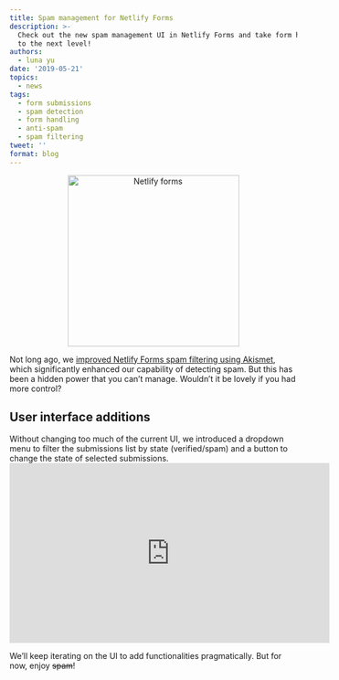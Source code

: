```yaml
---
title: Spam management for Netlify Forms
description: >-
  Check out the new spam management UI in Netlify Forms and take form handling
  to the next level!
authors:
  - luna yu
date: '2019-05-21'
topics:
  - news
tags:
  - form submissions
  - spam detection
  - form handling
  - anti-spam
  - spam filtering
tweet: ''
format: blog
---
```

<p align="center">
 <img src="/img/blog/form-handling.svg" alt="Netlify forms" width=300 />
</p>

Not long ago, we [improved Netlify Forms spam filtering using Akismet](https://www.netlify.com/blog/2019/02/12/improved-netlify-forms-spam-filtering-using-akismet/), which significantly enhanced our capability of detecting spam. But this has been a hidden power that you can’t manage. Wouldn’t it be lovely if you had more control?

## User interface additions

Without changing too much of the current UI, we introduced a dropdown menu to filter the submissions list by state (verified/spam) and a button to change the state of selected submissions.<iframe width="560" height="315" src="https://www.youtube.com/embed/BEFHx-2A600" frameborder="0" allow="accelerometer; autoplay; encrypted-media; gyroscope; picture-in-picture" allowfullscreen></iframe>

We’ll keep iterating on the UI to add functionalities pragmatically. But for now, enjoy ~~spam~~!
